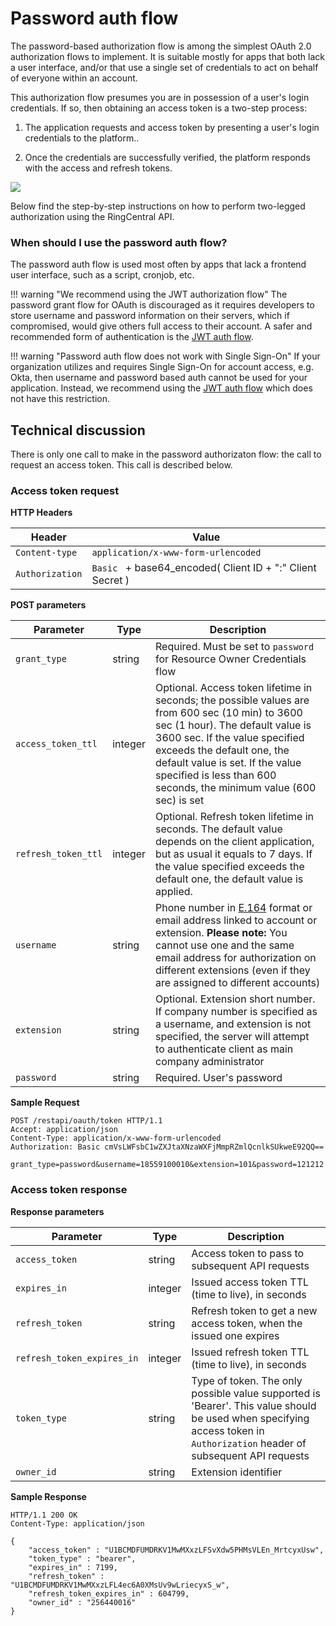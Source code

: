 # Password auth flow

The password-based authorization flow is among the simplest OAuth 2.0 authorization flows to implement. It is suitable mostly for apps that both lack a user interface, and/or that use a single set of credentials to act on behalf of everyone within an account. 

This authorization flow presumes you are in possession of a user's login credentials. If so, then obtaining an access token is a two-step process:

1.  The application requests and access token by presenting a user's login credentials to the platform.. 
    
2.  Once the credentials are successfully verified, the platform responds with the access and refresh tokens.

<img src="../oauth-password-flow.png" class="img-fluid" style="max-width: 700px">

Below find the step-by-step instructions on how to perform two-legged authorization using the RingCentral API.

### When should I use the password auth flow?

The password auth flow is used most often by apps that lack a frontend user interface, such as a script, cronjob, etc. 

!!! warning "We recommend using the JWT authorization flow"
    The password grant flow for OAuth is discouraged as it requires developers to store username and password information on their servers, which if compromised, would give others full access to their account. A safer and recommended form of authentication is the [JWT auth flow](../jwt-flow).

!!! warning "Password auth flow does not work with Single Sign-On"
    If your organization utilizes and requires Single Sign-On for account access, e.g. Okta, then username and password based auth cannot be used for your application. Instead, we recommend using the [JWT auth flow](../jwt-flow) which does not have this restriction.

## Technical discussion

There is only one call to make in the password authorizaton flow: the call to request an access token. This call is described below.

### Access token request

**HTTP Headers**

| Header           | Value                                                      |
| ---------------- | ---------------------------------------------------------- |
| `Content-type`   | `application/x-www-form-urlencoded`                        |
| `Authorization`  | `Basic ` + base64_encoded( Client ID + ":" Client Secret ) |

**POST parameters**

| Parameter           | Type    | Description |
| ------------------- | ------- | ----------- |
| `grant_type`        | string  | Required. Must be set to `password` for Resource Owner Credentials flow |
| `access_token_ttl`  | integer | Optional. Access token lifetime in seconds; the possible values are from 600 sec (10 min) to 3600 sec (1 hour). The default value is 3600 sec. If the value specified exceeds the default one, the default value is set. If the value specified is less than 600 seconds, the minimum value (600 sec) is set |
| `refresh_token_ttl` |	integer | Optional. Refresh token lifetime in seconds. The default value depends on the client application, but as usual it equals to 7 days. If the value specified exceeds the default one, the default value is applied. |
| `username`          | string  | Phone number in [E.164](http://en.wikipedia.org/wiki/E.164) format or email address linked to account or extension. **Please note:** You cannot use one and the same email address for authorization on different extensions (even if they are assigned to different accounts)
| `extension`         | string  | Optional. Extension short number. If company number is specified as a username, and extension is not specified, the server will attempt to authenticate client as main company administrator |
| `password`          | string  | Required. User's password |
	
**Sample Request**

```http
POST /restapi/oauth/token HTTP/1.1 
Accept: application/json 
Content-Type: application/x-www-form-urlencoded 
Authorization: Basic cmVsLWFsbC1wZXJtaXNzaWXFjMmpRZmlQcnlkSUkweE92QQ==

grant_type=password&username=18559100010&extension=101&password=121212
```

### Access token response

**Response parameters**

| Parameter                  | Type    | Description |
| -------------------------- | ------- | ----------- |
| `access_token`             | string  | Access token to pass to subsequent API requests |
| `expires_in`               | integer | Issued access token TTL (time to live), in seconds |
| `refresh_token`            | string  | Refresh token to get a new access token, when the issued one expires |
| `refresh_token_expires_in` | integer | Issued refresh token TTL (time to live), in seconds |
| `token_type`               | string  | Type of token. The only possible value supported is 'Bearer'. This value should be used when specifying access token in `Authorization` header of subsequent API requests |
| `owner_id`                 | string  | Extension identifier |
	
**Sample Response**

```http
HTTP/1.1 200 OK
Content-Type: application/json
		
{
    "access_token" : "U1BCMDFUMDRKV1MwMXxzLFSvXdw5PHMsVLEn_MrtcyxUsw",
	"token_type" : "bearer",
	"expires_in" : 7199,
	"refresh_token" : "U1BCMDFUMDRKV1MwMXxzLFL4ec6A0XMsUv9wLriecyxS_w",
	"refresh_token_expires_in" : 604799,
	"owner_id" : "256440016"
}
```
